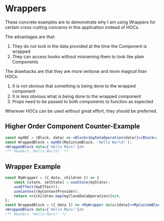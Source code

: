 # Wrappers

These concrete examples are to demonstrate why I am using Wrappers for certain cross-cutting concerns in this application instead of HOCs.

The advantages are that:
1. They do not lock in the data provided at the time the Component is wrapped
2. They can access hooks without misnaming them to look like plain Components

The drawbacks are that they are more verbose and more magical than HOCs:
1. It is not obvious that something is being done to the wrapped component
2. It is less obvious what is being done to the wrapped component
3. Props need to be passed to both components to function as expected

Wherever HOCs can be used without great effort, they should be preferred.

## Higher Order Component Counter-Example

```jsx
const myHOC = (Block, data) => <Block>{myDataOperation(data)}</Block>;
const WrappedBlock = myHOC(MyCustomBlock, 'Hello World!');
<WrappedBlock data={'Hello Mars!'}/>
/** Renders 'Hello World!' */
```

## Wrapper Example

```jsx
const MyWrapper = ({ data, children }) => {
    const [state, setState] = useState(myState);
    useEffect(myEffect));
    useContext(myContextProvider);
    return <>{children.map(myCloneDataOperation)}</>;
};
const WrappedBlock = ({ data }) => <MyWrapper data={data}><MyCustomBlock data={data}></MyCustomBlock></MyWrapper>;
<WrappedBlock data={'Hello Mars!'}/>
/** Renders 'Hello Mars!' */
```